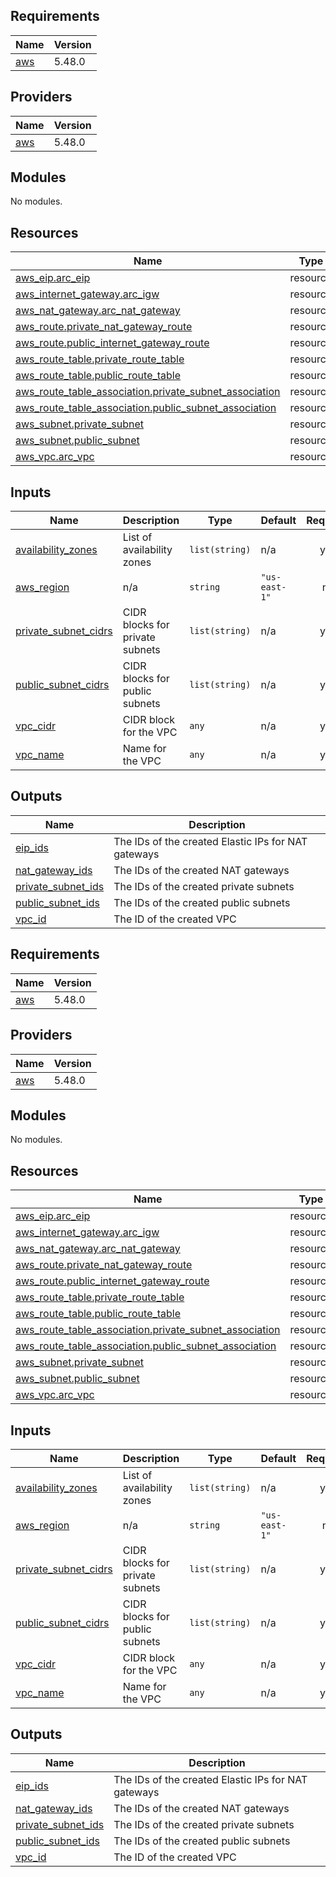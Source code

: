 <!-- BEGINNING OF PRE-COMMIT-TERRAFORM DOCS HOOK -->
## Requirements

| Name | Version |
|------|---------|
| <a name="requirement_aws"></a> [aws](#requirement\_aws) | 5.48.0 |

## Providers

| Name | Version |
|------|---------|
| <a name="provider_aws"></a> [aws](#provider\_aws) | 5.48.0 |

## Modules

No modules.

## Resources

| Name | Type |
|------|------|
| [aws_eip.arc_eip](https://registry.terraform.io/providers/hashicorp/aws/5.48.0/docs/resources/eip) | resource |
| [aws_internet_gateway.arc_igw](https://registry.terraform.io/providers/hashicorp/aws/5.48.0/docs/resources/internet_gateway) | resource |
| [aws_nat_gateway.arc_nat_gateway](https://registry.terraform.io/providers/hashicorp/aws/5.48.0/docs/resources/nat_gateway) | resource |
| [aws_route.private_nat_gateway_route](https://registry.terraform.io/providers/hashicorp/aws/5.48.0/docs/resources/route) | resource |
| [aws_route.public_internet_gateway_route](https://registry.terraform.io/providers/hashicorp/aws/5.48.0/docs/resources/route) | resource |
| [aws_route_table.private_route_table](https://registry.terraform.io/providers/hashicorp/aws/5.48.0/docs/resources/route_table) | resource |
| [aws_route_table.public_route_table](https://registry.terraform.io/providers/hashicorp/aws/5.48.0/docs/resources/route_table) | resource |
| [aws_route_table_association.private_subnet_association](https://registry.terraform.io/providers/hashicorp/aws/5.48.0/docs/resources/route_table_association) | resource |
| [aws_route_table_association.public_subnet_association](https://registry.terraform.io/providers/hashicorp/aws/5.48.0/docs/resources/route_table_association) | resource |
| [aws_subnet.private_subnet](https://registry.terraform.io/providers/hashicorp/aws/5.48.0/docs/resources/subnet) | resource |
| [aws_subnet.public_subnet](https://registry.terraform.io/providers/hashicorp/aws/5.48.0/docs/resources/subnet) | resource |
| [aws_vpc.arc_vpc](https://registry.terraform.io/providers/hashicorp/aws/5.48.0/docs/resources/vpc) | resource |

## Inputs

| Name | Description | Type | Default | Required |
|------|-------------|------|---------|:--------:|
| <a name="input_availability_zones"></a> [availability\_zones](#input\_availability\_zones) | List of availability zones | `list(string)` | n/a | yes |
| <a name="input_aws_region"></a> [aws\_region](#input\_aws\_region) | n/a | `string` | `"us-east-1"` | no |
| <a name="input_private_subnet_cidrs"></a> [private\_subnet\_cidrs](#input\_private\_subnet\_cidrs) | CIDR blocks for private subnets | `list(string)` | n/a | yes |
| <a name="input_public_subnet_cidrs"></a> [public\_subnet\_cidrs](#input\_public\_subnet\_cidrs) | CIDR blocks for public subnets | `list(string)` | n/a | yes |
| <a name="input_vpc_cidr"></a> [vpc\_cidr](#input\_vpc\_cidr) | CIDR block for the VPC | `any` | n/a | yes |
| <a name="input_vpc_name"></a> [vpc\_name](#input\_vpc\_name) | Name for the VPC | `any` | n/a | yes |

## Outputs

| Name | Description |
|------|-------------|
| <a name="output_eip_ids"></a> [eip\_ids](#output\_eip\_ids) | The IDs of the created Elastic IPs for NAT gateways |
| <a name="output_nat_gateway_ids"></a> [nat\_gateway\_ids](#output\_nat\_gateway\_ids) | The IDs of the created NAT gateways |
| <a name="output_private_subnet_ids"></a> [private\_subnet\_ids](#output\_private\_subnet\_ids) | The IDs of the created private subnets |
| <a name="output_public_subnet_ids"></a> [public\_subnet\_ids](#output\_public\_subnet\_ids) | The IDs of the created public subnets |
| <a name="output_vpc_id"></a> [vpc\_id](#output\_vpc\_id) | The ID of the created VPC |
<!-- END OF PRE-COMMIT-TERRAFORM DOCS HOOK -->
<!-- BEGIN_TF_DOCS -->
## Requirements

| Name | Version |
|------|---------|
| <a name="requirement_aws"></a> [aws](#requirement\_aws) | 5.48.0 |

## Providers

| Name | Version |
|------|---------|
| <a name="provider_aws"></a> [aws](#provider\_aws) | 5.48.0 |

## Modules

No modules.

## Resources

| Name | Type |
|------|------|
| [aws_eip.arc_eip](https://registry.terraform.io/providers/hashicorp/aws/5.48.0/docs/resources/eip) | resource |
| [aws_internet_gateway.arc_igw](https://registry.terraform.io/providers/hashicorp/aws/5.48.0/docs/resources/internet_gateway) | resource |
| [aws_nat_gateway.arc_nat_gateway](https://registry.terraform.io/providers/hashicorp/aws/5.48.0/docs/resources/nat_gateway) | resource |
| [aws_route.private_nat_gateway_route](https://registry.terraform.io/providers/hashicorp/aws/5.48.0/docs/resources/route) | resource |
| [aws_route.public_internet_gateway_route](https://registry.terraform.io/providers/hashicorp/aws/5.48.0/docs/resources/route) | resource |
| [aws_route_table.private_route_table](https://registry.terraform.io/providers/hashicorp/aws/5.48.0/docs/resources/route_table) | resource |
| [aws_route_table.public_route_table](https://registry.terraform.io/providers/hashicorp/aws/5.48.0/docs/resources/route_table) | resource |
| [aws_route_table_association.private_subnet_association](https://registry.terraform.io/providers/hashicorp/aws/5.48.0/docs/resources/route_table_association) | resource |
| [aws_route_table_association.public_subnet_association](https://registry.terraform.io/providers/hashicorp/aws/5.48.0/docs/resources/route_table_association) | resource |
| [aws_subnet.private_subnet](https://registry.terraform.io/providers/hashicorp/aws/5.48.0/docs/resources/subnet) | resource |
| [aws_subnet.public_subnet](https://registry.terraform.io/providers/hashicorp/aws/5.48.0/docs/resources/subnet) | resource |
| [aws_vpc.arc_vpc](https://registry.terraform.io/providers/hashicorp/aws/5.48.0/docs/resources/vpc) | resource |

## Inputs

| Name | Description | Type | Default | Required |
|------|-------------|------|---------|:--------:|
| <a name="input_availability_zones"></a> [availability\_zones](#input\_availability\_zones) | List of availability zones | `list(string)` | n/a | yes |
| <a name="input_aws_region"></a> [aws\_region](#input\_aws\_region) | n/a | `string` | `"us-east-1"` | no |
| <a name="input_private_subnet_cidrs"></a> [private\_subnet\_cidrs](#input\_private\_subnet\_cidrs) | CIDR blocks for private subnets | `list(string)` | n/a | yes |
| <a name="input_public_subnet_cidrs"></a> [public\_subnet\_cidrs](#input\_public\_subnet\_cidrs) | CIDR blocks for public subnets | `list(string)` | n/a | yes |
| <a name="input_vpc_cidr"></a> [vpc\_cidr](#input\_vpc\_cidr) | CIDR block for the VPC | `any` | n/a | yes |
| <a name="input_vpc_name"></a> [vpc\_name](#input\_vpc\_name) | Name for the VPC | `any` | n/a | yes |

## Outputs

| Name | Description |
|------|-------------|
| <a name="output_eip_ids"></a> [eip\_ids](#output\_eip\_ids) | The IDs of the created Elastic IPs for NAT gateways |
| <a name="output_nat_gateway_ids"></a> [nat\_gateway\_ids](#output\_nat\_gateway\_ids) | The IDs of the created NAT gateways |
| <a name="output_private_subnet_ids"></a> [private\_subnet\_ids](#output\_private\_subnet\_ids) | The IDs of the created private subnets |
| <a name="output_public_subnet_ids"></a> [public\_subnet\_ids](#output\_public\_subnet\_ids) | The IDs of the created public subnets |
| <a name="output_vpc_id"></a> [vpc\_id](#output\_vpc\_id) | The ID of the created VPC |
<!-- END_TF_DOCS -->